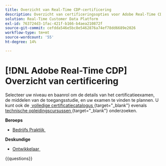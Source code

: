 ```yaml
---
title: Overzicht van Real-Time CDP-certificering
description: Overzicht van certificeringsopties voor Adobe Real-Time CDP
solution: Real-Time Customer Data Platform
exl-id: 763724d3-1fac-421f-b166-b4aea210872f
source-git-commit: cefdda546e5bc8e5462876a74ef78dd6689e2026
workflow-type: tm+mt
source-wordcount: '55'
ht-degree: 14%

---
```


# [!DNL Adobe Real-Time CDP] Overzicht van certificering

Selecteer uw niveau en baanrol om de details van het certificatieexamen, de middelen van de toegangsstudie, en uw examen te vinden te plannen. U kunt ook de [&#x200B; volledige certificatiecatalogus &#x200B;](https://certification.adobe.com/certifications){target="_blank"}  evenals [&#x200B; technische opleidingscursussen &#x200B;](https://certification.adobe.com/courses/?/courses){target="_blank"}  onderzoeken.

**Beroeps**

* [&#x200B; Bedrijfs Praktijk &#x200B;](https://certification.adobe.com/certification/real-time-cdp-business-practitioner-professional) <!--AD0-E602-->

**Deskundige**

* [&#x200B; Ontwikkelaar &#x200B;](https://certification.adobe.com/certification/real-time-customer-data-platform-developer-expert) <!--AD0-E605-->

{{questions}}

